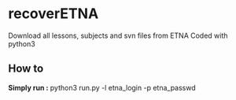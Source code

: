 # recoverETNA

Download all lessons, subjects and svn files from ETNA
Coded with python3

## How to

**Simply run :** python3 run.py -l etna_login -p etna_passwd
